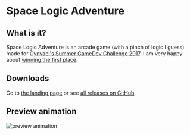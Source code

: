# Space Logic Adventure

## What is it?

Space Logic Adventure is an arcade game (with a pinch of logic I guess) made for [Gynvael's Summer GameDev Challenge 2017](http://gynvael.coldwind.pl/?id=657). I am very happy about [winning the first place](http://gynvael.coldwind.pl/?lang=en&id=663).

## Downloads

Go to [the landing page](https://hckr.github.io/space-logic-adventure/) or see [all releases on GitHub](https://github.com/hckr/space-logic-adventure/releases).

## Preview animation
![preview animation](https://hckr.github.io/space-logic-adventure/preview.gif)
